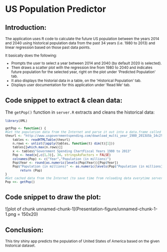 
US Population Predictor
========================

## Introduction:
<small>
The application uses R code to calculate the future US population between the years 2014 and 2040 using historical population data from the past 34 years (i.e. 1980 to 2013) and linear regression based on those past data points. 

It basically does the following:

- Prompts the user to select a year between 2014 and 2040 (by default 2020 is selected).
- Then draws a scatter plot with the regression line from 1980 to 2040 and indicates future population for the selected year, right on the plot under 'Predicted Population' tab.
- It also displays the historial data in a table, on the 'Historical Population' tab.
- Displays user documentation for this application under 'Read Me' tab.
</small>

## Code snippet to extract & clean data:
The `getPop()` function in `server.R` extracts and cleans the historical data: 
<small>

```r
library(XML)

getPop <- function() {
#Get the population data from the Internet and parse it out into a data.frame called Pop, then format it's columns
theurl <- "http://www.usgovernmentspending.com/download_multi_year_1980_2013USb_14c2li101mcn_20s"
    tables <- readHTMLTable(theurl)
    n.rows <- unlist(lapply(tables, function(t) dim(t)[1]))
    tables[[which.max(n.rows)]]
    x <- tables$"Government Spending ChartFiscal Years 1980 to 2013"
    Pop <- head(x[,c(1,3)], 34, stringsAsFactors = FALSE)
    colnames(Pop) <- c("Year","Population (in millions)")
    Pop$Year <- round(as.numeric(levels(Pop$Year))[Pop$Year])
    Pop$"Population (in millions)" <- as.numeric(levels(Pop$"Population (in millions)"))[Pop$"Population (in millions)"]
        return (Pop)
}
#Get cached data from the Internet (to save time from reloading data everytime server.R code is called)
Pop <<- getPop()
```
</small>

## Code snippet to draw the plot:

![plot of chunk unnamed-chunk-1](Presentation-figure/unnamed-chunk-1-1.png = 150x20)

## Conclusion:
<small>
This tiny shiny app predicts the population of United States of America based on the given historical dataset.
</small>
